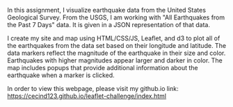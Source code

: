 In this assignment, I visualize earthquake data from the United States Geological Survey. From the USGS, I am working with "All Earthquakes from the Past 7 Days" data. It is given in a JSON representation of that data.

I create my site and map using HTML/CSS/JS, Leaflet, and d3 to plot all of the earthquakes from the data set based on their longitude and latitude.
The data markers reflect the magnitude of the earthquake in their size and color. Earthquakes with higher magnitudes appear larger and darker in color. The map includes popups that provide additional information about the earthquake when a marker is clicked.

In order to view this webpage, please visit my github.io link:
https://cecind123.github.io/leaflet-challenge/index.html
